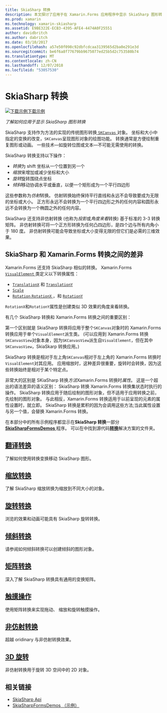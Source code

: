 ```yaml
---
title: SkiaSharp 转换
description: 本文探讨了应用于在 Xamarin.Forms 应用程序中显示 SkiaSharp 图形转换，并演示此示例代码。
ms.prod: xamarin
ms.technology: xamarin-skiasharp
ms.assetid: E9BE322E-ECB3-4395-AFE4-4474A0F25551
author: davidbritch
ms.author: dabritch
ms.date: 03/10/2017
ms.openlocfilehash: a57e50f098c92dbfcdcaa3139565d2ba0e291e3d
ms.sourcegitcommit: be6f6a8f77679bb9675077ed25b5d2c753580b74
ms.translationtype: MT
ms.contentlocale: zh-CN
ms.lasthandoff: 12/07/2018
ms.locfileid: "53057530"
---
```

# <a name="skiasharp-transforms"></a>SkiaSharp 转换

[![下载示例](~/media/shared/download.png)下载示例](https://developer.xamarin.com/samples/xamarin-forms/SkiaSharpForms/Demos/)

_了解如何应用于显示 SkiaSharp 图形转换_

SkiaSharp 支持作为方法的实现的传统图形转换[ `SKCanvas` ](xref:SkiaSharp.SKCanvas)对象。 坐标和大小中指定的变换的改变，`SKCanvas`呈现图形对象的绘图功能。 转换通常是方便绘制重复图形或动画。 一些技术&mdash;如旋转位图或文本&mdash;不可能无需使用的转换。

SkiaSharp 转换支持以下操作：

- *转换*为 shift 坐标从一个位置到另一个
- *缩放*来增加或减少坐标和大小
- *旋转*旋转围绕点坐标
- *倾斜*移动协调水平或垂直，以便一个矩形成为一个平行四边形

这些参数称为*仿射*转换。 仿射转换始终保持平行直线和永远不会导致要成为无限的坐标或大小。 正方形永远不会转换为一个平行四边形之外的任何内容和圆形永远不会转换为一个椭圆之外的任何内容。

SkiaSharp 还支持非仿射转换 (也称为*投影*或*角度来看*转换) 基于标准的 3-3 转换矩阵。 非仿射转换可将一个正方形转换为任何凸四边形，是四个边与所有内角小于 180 度。 非仿射转换可能会导致坐标或大小变得无限的但它们是必需的三维效果。

## <a name="differences-between-skiasharp-and-xamarinforms-transforms"></a>SkiaSharp 和 Xamarin.Forms 转换之间的差异

Xamarin.Forms 还支持 SkiaSharp 相似的转换。 Xamarin.Forms [ `VisualElement` ](xref:Xamarin.Forms.VisualElement)类定义以下转换属性：

- [`TranslationX`](xref:Xamarin.Forms.VisualElement.TranslationX) 和 [`TranslationY`](xref:Xamarin.Forms.VisualElement.TranslationY)
- [`Scale`](xref:Xamarin.Forms.VisualElement.Scale)
- [`Rotation`](xref:Xamarin.Forms.VisualElement.Rotation)[ `RotationX` ](xref:Xamarin.Forms.VisualElement.RotationX)，和 [`RotationY`](xref:Xamarin.Forms.VisualElement.RotationY)

`RotationX`和`RotationY`属性是创建类似 3D 效果的角度来看转换。

有几个 SkiaSharp 转换和 Xamarin.Forms 转换之间的重要区别：

第一个区别就是 SkiaSharp 转换将应用于整个`SKCanvas`对象时的 Xamarin.Forms 转换应用于单个`VisualElement`派生类。 (可以应用到 Xamarin.Forms 转换`SKCanvasView`对象本身，因为`SKCanvasView`派生自`VisualElement`，但在其中`SKCanvasView`，SkiaSkarp 转换应用。)

SkiaSharp 转换是相对于左上角`SKCanvas`相对于左上角的 Xamarin.Forms 转换时`VisualElement`对其应用。 应用缩放时，这种差异很重要，旋转时会转换，因为这些转换始终是相对于某个特定点。

非常大的区别是 SKiaSharp 转换*方法*Xamarin.Forms 转换时*属性*。 这是一个超出的语法差异的语义区别： SkiaSharp 转换 Xamarin.Forms 转换集状态时执行的操作。 SkiaSharp 转换应用于随后绘制的图形对象，但不适用于应用转换之前，先绘制的图形对象。 与此相反，Xamarin.Forms 转换适用于以前呈现的元素的属性设置时，就立即。 SkiaSharp 转换是累积的因为会调用这些方法;当此属性设置与另一个值，会替换 Xamarin.Forms 转换。

在本部分中的所有示例程序都显示在**SkiaSharp 转换**一部分[ **SkiaSharpFormsDemos** ](https://developer.xamarin.com/samples/xamarin-forms/SkiaSharpForms/Demos/)程序。 可以在中找到源代码[**转换**](https://github.com/xamarin/xamarin-forms-samples/tree/master/SkiaSharpForms/Demos/Demos/SkiaSharpFormsDemos/Transforms)解决方案的文件夹。

## <a name="the-translate-transformtranslatemd"></a>[翻译转换](translate.md)

了解如何使用转换变换移动 SkiaSharp 图形。

## <a name="the-scale-transformscalemd"></a>[缩放转换](scale.md)

了解 SkiaSharp 缩放转换为缩放到不同大小的对象。

## <a name="the-rotate-transformrotatemd"></a>[旋转转换](rotate.md)

浏览的效果和动画可能具有 SkiaSharp 旋转转换。

## <a name="the-skew-transformskewmd"></a>[倾斜转换](skew.md)

请参阅如何倾斜转换可以创建倾斜的图形对象。

## <a name="matrix-transformsmatrixmd"></a>[矩阵转换](matrix.md)

深入了解 SkiaSharp 转换具有通用的变换矩阵。

## <a name="touch-manipulationstouchmd"></a>[触摸操作](touch.md)

使用矩阵转换来实现拖动、 缩放和旋转触摸操作。

## <a name="non-affine-transformsnon-affinemd"></a>[非仿射转换](non-affine.md)

超越 oridinary 与非仿射转换效果。

## <a name="3d-rotation3d-rotationmd"></a>[3D 旋转](3d-rotation.md)

非仿射转换用于旋转 3D 空间中的 2D 对象。


## <a name="related-links"></a>相关链接

- [SkiaSharp Api](https://docs.microsoft.com/dotnet/api/skiasharp)
- [SkiaSharpFormsDemos （示例）](https://developer.xamarin.com/samples/xamarin-forms/SkiaSharpForms/Demos/)
